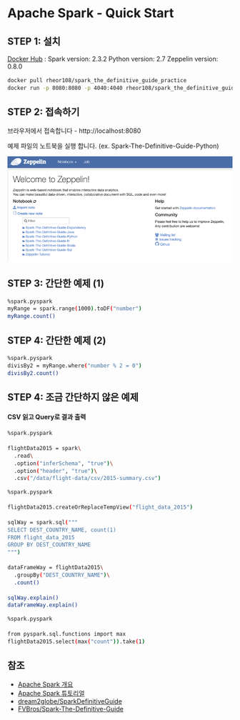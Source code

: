 # Apache Spark - Quick Start

## STEP 1: 설치

[Docker Hub](https://hub.docker.com/r/rheor108/spark_the_definitive_guide_practice/)
: Spark version: 2.3.2 Python version: 2.7 Zeppelin version: 0.8.0

```bash
docker pull rheor108/spark_the_definitive_guide_practice
docker run -p 8080:8080 -p 4040:4040 rheor108/spark_the_definitive_guide_practice
```
## STEP 2: 접속하기
브라우저에서 접속합니다 - http://localhost:8080 

예제 파일의 노트북을 실행 합니다. (ex. Spark-The-Definitive-Guide-Python)

![spark%2035b1352058f34e63960d18f32a81010b/_2020-10-07__1.00.58.png](spark%2035b1352058f34e63960d18f32a81010b/_2020-10-07__1.00.58.png)

## STEP 3: 간단한 예제 (1)

```bash
%spark.pyspark
myRange = spark.range(1000).toDF("number")
myRange.count()
```
## STEP 4: 간단한 예제 (2)

```bash
%spark.pyspark
divisBy2 = myRange.where("number % 2 = 0")
divisBy2.count()
```

## STEP 4: 조금 간단하지 않은 예제
#### CSV 읽고 Query로 결과 출력

```bash
%spark.pyspark

flightData2015 = spark\
  .read\
  .option("inferSchema", "true")\
  .option("header", "true")\
  .csv("/data/flight-data/csv/2015-summary.csv")
```

```bash
%spark.pyspark

flightData2015.createOrReplaceTempView("flight_data_2015")

sqlWay = spark.sql("""
SELECT DEST_COUNTRY_NAME, count(1)
FROM flight_data_2015
GROUP BY DEST_COUNTRY_NAME
""")

dataFrameWay = flightData2015\
  .groupBy("DEST_COUNTRY_NAME")\
  .count()

sqlWay.explain()
dataFrameWay.explain()
```

```bash
%spark.pyspark

from pyspark.sql.functions import max
flightData2015.select(max("count")).take(1)
```

## 참조
* [Apache Spark 개요](https://youtu.be/vKee4qOuRmk)
* [Apache Spark 튜토리얼](https://youtu.be/Q8LsnDsy--c)
* [dream2globe/SparkDefinitiveGuide](https://github.com/dream2globe/SparkDefinitiveGuide)
* [FVBros/Spark-The-Definitive-Guide](https://github.com/FVBros/Spark-The-Definitive-Guide/tree/a1f81d09687c227c1401f11d5e7ef1a49651a6f9)
